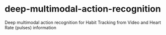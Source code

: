 # deep-multimodal-action-recognition
Deep multimodal action recognition for Habit Tracking from Video and Heart Rate (pulses) information
